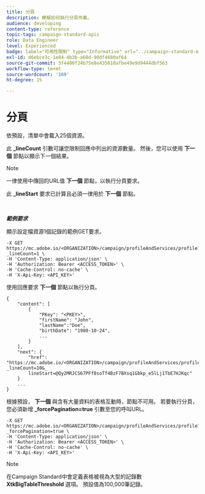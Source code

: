 ```yaml
---
title: 分頁
description: 瞭解如何執行分頁作業。
audience: developing
content-type: reference
topic-tags: campaign-standard-apis
role: Data Engineer
level: Experienced
badge: label="可用性限制" type="Informative" url="../campaign-standard-migration-home.md" tooltip="僅限Campaign Standard已移轉的使用者"
exl-id: d6ebce3c-1e84-4b3b-a68d-90df4680af64
source-git-commit: 3f4400f24b75e8e435610afbe49e9d9444dbf563
workflow-type: tm+mt
source-wordcount: '169'
ht-degree: 1%

---
```


# 分頁

依預設，清單中會載入25個資源。

此 **_lineCount** 引數可讓您限制回應中列出的資源數量。  然後，您可以使用 **下一個** 節點以顯示下一個結果。

>[!NOTE]
>
>一律使用中傳回的URL值 **下一個** 節點，以執行分頁要求。
>
>此 **_lineStart** 要求已計算且必須一律用於 **下一個** 節點。

<br/>

***範例要求***

顯示設定檔資源1個記錄的範例GET要求。

```
-X GET https://mc.adobe.io/<ORGANIZATION>/campaign/profileAndServices/profile?_lineCount=1 \
-H 'Content-Type: application/json' \
-H 'Authorization: Bearer <ACCESS_TOKEN>' \
-H 'Cache-Control: no-cache' \
-H 'X-Api-Key: <API_KEY>'
```

使用回應要求 **下一個** 節點以執行分頁。

```
{
    "content": [
        {
            "PKey": "<PKEY>",
            "firstName": "John",
            "lastName":"Doe",
            "birthDate": "1980-10-24",
            ...
        }
    ],
    "next": {
        "href": "https://mc.adobe.io/<ORGANIZATION>/campaign/profileAndServices/profile/email?_lineCount=10&_
        lineStart=@Qy2MRJCS67PFf8soTf4BzF7BXsq1Gbkp_e5lLj1TbE7HJKqc"
    }
    ...
}
```

根據預設， **下一個** 與含有大量資料的表格互動時，節點不可用。 若要執行分頁，您必須新增 **_forcePagination=true** 引數至您的呼叫URL。

```
-X GET https://mc.adobe.io/<ORGANIZATION>/campaign/profileAndServices/profile?_forcePagination=true \
-H 'Content-Type: application/json' \
-H 'Authorization: Bearer <ACCESS_TOKEN>' \
-H 'Cache-Control: no-cache' \
-H 'X-Api-Key: <API_KEY>'
```

>[!NOTE]
>
>在Campaign Standard中會定義表格被視為大型的記錄數 **XtkBigTableThreshold** 選項。 預設值為100,000筆記錄。
